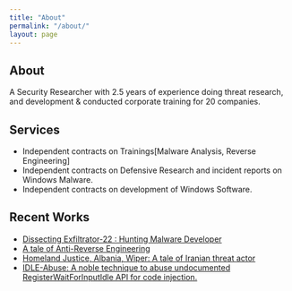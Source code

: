 ```yaml
---
title: "About"
permalink: "/about/"
layout: page
---
```


## About

A Security Researcher with 2.5 years of experience doing threat research, and development & conducted corporate training for 20 companies. 

## Services

 - Independent contracts on Trainings[Malware Analysis, Reverse Engineering]
 - Independent contracts on Defensive Research and incident reports on Windows Malware.
 - Independent contracts on development of Windows Software.

## Recent Works

- [Dissecting Exfiltrator-22 : Hunting Malware Developer](https://github.com/RixedLabs/RixedLabs-Papers/blob/main/Dissecting%20Exfiltrator-22.pdf)
- [A tale of Anti-Reverse Engineering](https://rixed-labs.medium.com/a-small-tale-on-anti-re-part-0-95d05ed17580)
- [Homeland Justice, Albania, Wiper: A tale of Iranian threat actor](https://xelemental.medium.com/homeland-justice-albania-wiper-3c7e7edd43cc)
- [IDLE-Abuse: A noble technique to abuse undocumented RegisterWaitForInputIdle API for code injection.](https://github.com/RixedLabs/IDLE-Abuse)
